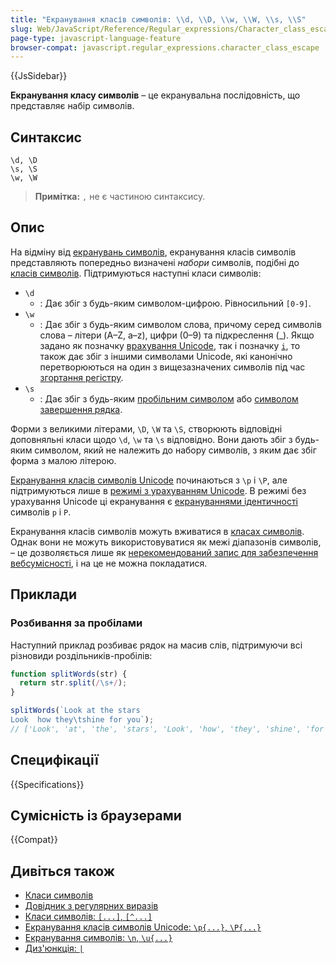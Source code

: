 ```yaml
---
title: "Екранування класів символів: \\d, \\D, \\w, \\W, \\s, \\S"
slug: Web/JavaScript/Reference/Regular_expressions/Character_class_escape
page-type: javascript-language-feature
browser-compat: javascript.regular_expressions.character_class_escape
---
```


{{JsSidebar}}

**Екранування класу символів** – це екранувальна послідовність, що представляє набір символів.

## Синтаксис

```regex
\d, \D
\s, \S
\w, \W
```

> **Примітка:** `,` не є частиною синтаксису.

## Опис

На відміну від [екранувань символів](/uk/docs/Web/JavaScript/Reference/Regular_expressions/Character_escape), екранування класів символів представляють попередньо визначені _набори_ символів, подібні до [класів символів](/uk/docs/Web/JavaScript/Reference/Regular_expressions/Character_class). Підтримуються наступні класи символів:

- `\d`
  - : Дає збіг з будь-яким символом-цифрою. Рівносильний `[0-9]`.
- `\w`
  - : Дає збіг з будь-яким символом слова, причому серед символів слова – літери (A–Z, a–z), цифри (0–9) та підкреслення (\_). Якщо задано як позначку [врахування Unicode](/uk/docs/Web/JavaScript/Reference/Global_Objects/RegExp/unicode#rezhym-z-urakhuvanniam-unicode), так і позначку [`i`](/uk/docs/Web/JavaScript/Reference/Global_Objects/RegExp/ignoreCase), то також дає збіг з іншими символами Unicode, які канонічно перетворюються на один з вищезазначених символів під час [згортання регістру](https://unicode.org/Public/UCD/latest/ucd/CaseFolding.txt).
- `\s`
  - : Дає збіг з будь-яким [пробільним символом](/uk/docs/Web/JavaScript/Reference/Lexical_grammar#probily) або [символом завершення рядка](/uk/docs/Web/JavaScript/Reference/Lexical_grammar#symvoly-kintsia-riadka).

Форми з великими літерами, `\D`, `\W` та `\S`, створюють відповідні доповняльні класи щодо `\d`, `\w` та `\s` відповідно. Вони дають збіг з будь-яким символом, який не належить до набору символів, з яким дає збіг форма з малою літерою.

[Екранування класів символів Unicode](/uk/docs/Web/JavaScript/Reference/Regular_expressions/Unicode_character_class_escape) починаються з `\p` і `\P`, але підтримуються лише в [режимі з урахуванням Unicode](/uk/docs/Web/JavaScript/Reference/Global_Objects/RegExp/unicode#rezhym-z-urakhuvanniam-unicode). В режимі без урахування Unicode ці екранування є [екрануваннями ідентичності](/uk/docs/Web/JavaScript/Reference/Regular_expressions/Character_escape) символів `p` і `P`.

Екранування класів символів можуть вживатися в [класах символів](/uk/docs/Web/JavaScript/Reference/Regular_expressions/Character_class). Однак вони не можуть використовуватися як межі діапазонів символів, – це дозволяється лише як [нерекомендований запис для забезпечення вебсумісності](/uk/docs/Web/JavaScript/Reference/Deprecated_and_obsolete_features#regexp), і на це не можна покладатися.

## Приклади

### Розбивання за пробілами

Наступний приклад розбиває рядок на масив слів, підтримуючи всі різновиди роздільників-пробілів:

```js
function splitWords(str) {
  return str.split(/\s+/);
}

splitWords(`Look at the stars
Look  how they\tshine for you`);
// ['Look', 'at', 'the', 'stars', 'Look', 'how', 'they', 'shine', 'for', 'you']
```

## Специфікації

{{Specifications}}

## Сумісність із браузерами

{{Compat}}

## Дивіться також

- [Класи символів](/uk/docs/Web/JavaScript/Guide/Regular_expressions/Character_classes)
- [Довідник з регулярних виразів](/uk/docs/Web/JavaScript/Reference/Regular_expressions)
- [Класи символів: `[...]`, `[^...]`](/uk/docs/Web/JavaScript/Reference/Regular_expressions/Character_class)
- [Екранування класів символів Unicode: `\p{...}`, `\P{...}`](/uk/docs/Web/JavaScript/Reference/Regular_expressions/Unicode_character_class_escape)
- [Екранування символів: `\n`, `\u{...}`](/uk/docs/Web/JavaScript/Reference/Regular_expressions/Character_escape)
- [Диз'юнкція: `|`](/uk/docs/Web/JavaScript/Reference/Regular_expressions/Disjunction)
